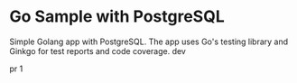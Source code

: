 Go Sample with PostgreSQL
=====================

Simple Golang app with PostgreSQL. The app uses Go's testing library and Ginkgo for test reports and code coverage.
dev

pr 1
